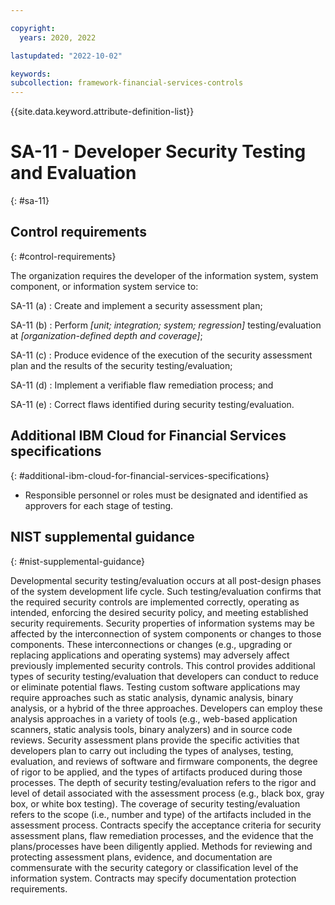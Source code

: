```yaml
---

copyright:
  years: 2020, 2022

lastupdated: "2022-10-02"

keywords: 
subcollection: framework-financial-services-controls
---
```


{{site.data.keyword.attribute-definition-list}}

               
# SA-11 - Developer Security Testing and Evaluation
{: #sa-11}

## Control requirements
{: #control-requirements}

The organization requires the developer of the information system, system component, or information system service to:

SA-11 (a)
    : Create and implement a security assessment plan;

SA-11 (b)
    : Perform _[unit; integration; system; regression]_ testing/evaluation at _[organization-defined depth and coverage]_;

SA-11 (c)
    : Produce evidence of the execution of the security assessment plan and the results of the security testing/evaluation;

SA-11 (d)
    : Implement a verifiable flaw remediation process; and

SA-11 (e)
    : Correct flaws identified during security testing/evaluation.

## Additional IBM Cloud for Financial Services specifications
{: #additional-ibm-cloud-for-financial-services-specifications}

- Responsible personnel or roles must be designated and identified as approvers for each stage of testing.

## NIST supplemental guidance
{: #nist-supplemental-guidance}

Developmental security testing/evaluation occurs at all post-design phases of the system development life cycle. Such testing/evaluation confirms that the required security controls are implemented correctly, operating as intended, enforcing the desired security policy, and meeting established security requirements. Security properties of information systems may be affected by the interconnection of system components or changes to those components. These interconnections or changes (e.g., upgrading or replacing applications and operating systems) may adversely affect previously implemented security controls. This control provides additional types of security testing/evaluation that developers can conduct to reduce or eliminate potential flaws. Testing custom software applications may require approaches such as static analysis, dynamic analysis, binary analysis, or a hybrid of the three approaches. Developers can employ these analysis approaches in a variety of tools (e.g., web-based application scanners, static analysis tools, binary analyzers) and in source code reviews. Security assessment plans provide the specific activities that developers plan to carry out including the types of analyses, testing, evaluation, and reviews of software and firmware components, the degree of rigor to be applied, and the types of artifacts produced during those processes. The depth of security testing/evaluation refers to the rigor and level of detail associated with the assessment process (e.g., black box, gray box, or white box testing). The coverage of security testing/evaluation refers to the scope (i.e., number and type) of the artifacts included in the assessment process. Contracts specify the acceptance criteria for security assessment plans, flaw remediation processes, and the evidence that the plans/processes have been diligently applied. Methods for reviewing and protecting assessment plans, evidence, and documentation are commensurate with the security category or classification level of the information system. Contracts may specify documentation protection requirements.



